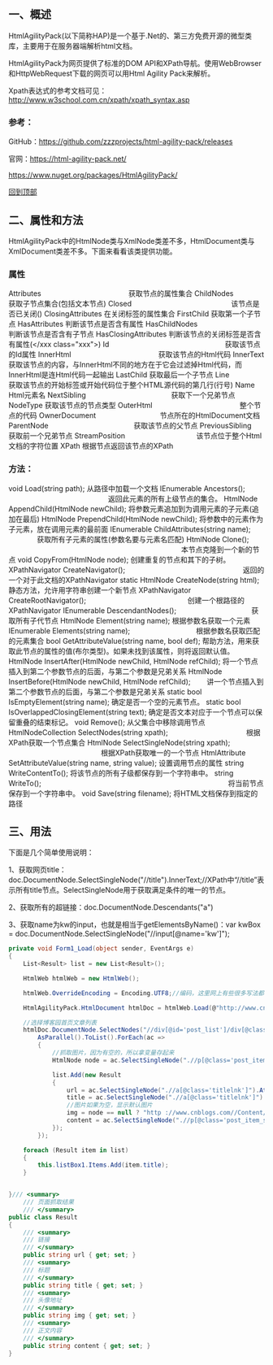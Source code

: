 ## 一、概述

HtmlAgilityPack(以下简称HAP)是一个基于.Net的、第三方免费开源的微型类库，主要用于在服务器端解析html文档。

HtmlAgilityPack为网页提供了标准的DOM API和XPath导航。使用WebBrowser和HttpWebRequest下载的网页可以用Html Agility Pack来解析。

Xpath表达式的参考文档可见：http://www.w3school.com.cn/xpath/xpath_syntax.asp



### 参考：

GitHub：https://github.com/zzzprojects/html-agility-pack/releases

官网：https://html-agility-pack.net/

https://www.nuget.org/packages/HtmlAgilityPack/

[回到顶部](https://www.cnblogs.com/springsnow/p/11388673.html#_labelTop)

## 二、属性和方法

HtmlAgilityPack中的HtmlNode类与XmlNode类差不多，HtmlDocument类与XmlDocument类差不多。下面来看看该类提供功能。



### 属性

Attributes 　　　　　　　　　　　　获取节点的属性集合
ChildNodes　　　　　　　　　　　　获取子节点集合(包括文本节点)
Closed　　　　　　　　　　　　　　该节点是否已关闭(</xxx>)
ClosingAttributes 在关闭标签的属性集合
FirstChild 获取第一个子节点
HasAttributes 判断该节点是否含有属性
HasChildNodes　　　　　　　　　　判断该节点是否含有子节点
HasClosingAttributes 判断该节点的关闭标签是否含有属性(</xxx class="xxx">)
Id　　　　　　　　　　　　　　　　 获取该节点的Id属性
InnerHtml　　　　　　　　　　　　 获取该节点的Html代码
InnerText　　　　　　　　　　　　 获取该节点的内容，与InnerHtml不同的地方在于它会过滤掉Html代码，而InnerHtml是连Html代码一起输出
LastChild 获取最后一个子节点
Line　　　　　　　　　　　　　　　 获取该节点的开始标签或开始代码位于整个HTML源代码的第几行(行号)
Name Html元素名
NextSibling　　　　　　　　　　　　获取下一个兄弟节点
NodeType 获取该节点的节点类型
OuterHtml　　　　　　　　　　　　 整个节点的代码
OwnerDocument　　　　　　　　　节点所在的HtmlDocument文档
ParentNode　　　　　　　　　　　　获取该节点的父节点
PreviousSibling　　　　　　　　　　获取前一个兄弟节点
StreamPosition　　　　　　　　　　该节点位于整个Html文档的字符位置
XPath 根据节点返回该节点的XPath



### 方法：

void Load(string path);   从路径中加载一个文档
IEnumerable<HtmlNode> Ancestors(); 　　　　　　　　　　　　　　返回此元素的所有上级节点的集合。
HtmlNode AppendChild(HtmlNode newChild);  将参数元素追加到为调用元素的子元素(追加在最后)
HtmlNode PrependChild(HtmlNode newChild);  将参数中的元素作为子元素，放在调用元素的最前面
IEnumerable<HtmlAttribute> ChildAttributes(string name); 　　　　获取所有子元素的属性(参数名要与元素名匹配)
HtmlNode Clone(); 　　　　　　　　　　　　　　　　　　　　　　　　 本节点克隆到一个新的节点
void CopyFrom(HtmlNode node); 创建重复的节点和其下的子树。
XPathNavigator CreateNavigator(); 　　　　　　　　　　　　　　　　 返回的一个对于此文档的XPathNavigator
static HtmlNode CreateNode(string html);  静态方法，允许用字符串创建一个新节点
XPathNavigator CreateRootNavigator(); 　　　　　　　　　　　　　　创建一个根路径的XPathNavigator
IEnumerable<HtmlNode> DescendantNodes(); 　　　　　　　　　　 获取所有子代节点
HtmlNode Element(string name); 根据参数名获取一个元素
IEnumerable<HtmlNode> Elements(string name); 　　　　　　　　　根据参数名获取匹配的元素集合
bool GetAttributeValue(string name, bool def); 帮助方法，用来获取此节点的属性的值(布尔类型)。如果未找到该属性，则将返回默认值。
HtmlNode InsertAfter(HtmlNode newChild, HtmlNode refChild); 将一个节点插入到第二个参数节点的后面，与第二个参数是兄弟关系
HtmlNode InsertBefore(HtmlNode newChild, HtmlNode refChild); 　　讲一个节点插入到第二个参数节点的后面，与第二个参数是兄弟关系
static bool IsEmptyElement(string name);  确定是否一个空的元素节点。
static bool IsOverlappedClosingElement(string text); 确定是否文本对应于一个节点可以保留重叠的结束标记。
void Remove(); 从父集合中移除调用节点
HtmlNodeCollection SelectNodes(string xpath);　　　　　　　　　　　根据XPath获取一个节点集合
HtmlNode SelectSingleNode(string xpath); 　　　　　　　　　　　　　根据XPath获取唯一的一个节点
HtmlAttribute SetAttributeValue(string name, string value); 设置调用节点的属性
string WriteContentTo(); 将该节点的所有子级都保存到一个字符串中。
string WriteTo(); 　　　　　　　　　　　　　　　　　　　　　　　　　　将当前节点保存到一个字符串中。
void Save(string filename);  将HTML文档保存到指定的路径



## 三、用法 

下面是几个简单使用说明：

1、获取网页title：doc.DocumentNode.SelectSingleNode("//title").InnerText;//XPath中“//title”表示所有title节点。SelectSingleNode用于获取满足条件的唯一的节点。

2、获取所有的超链接：doc.DocumentNode.Descendants("a")

3、获取name为kw的input，也就是相当于getElementsByName()：var kwBox = doc.DocumentNode.SelectSingleNode("//input[@name='kw']");



```c#
private void Form1_Load(object sender, EventArgs e)
{
    List<Result> list = new List<Result>();

    HtmlWeb htmlWeb = new HtmlWeb();

    htmlWeb.OverrideEncoding = Encoding.UTF8;//编码，这里网上有些很多写法都不正确

    HtmlAgilityPack.HtmlDocument htmlDoc = htmlWeb.Load(@"http://www.cnblogs.com/");

    //选择博客园首页文章列表
    htmlDoc.DocumentNode.SelectNodes("//div[@id='post_list']/div[@class='post_item']").//双斜杠“//”表示从跟节点开始查找
        AsParallel().ToList().ForEach(ac =>
        {
            //抓取图片，因为有空的，所以拿变量存起来
            HtmlNode node = ac.SelectSingleNode(".//p[@class='post_item_summary']/a/img");

            list.Add(new Result
            {
                url = ac.SelectSingleNode(".//a[@class='titlelnk']").Attributes["href"].Value,
                title = ac.SelectSingleNode(".//a[@class='titlelnk']").InnerText,
                //图片如果为空，显示默认图片
                img = node == null ? "http ://www.cnblogs.com//Content/img/avatar.png" : node.Attributes["src"].Value,
                content = ac.SelectSingleNode(".//p[@class='post_item_summary']").InnerText
            });
        });

    foreach (Result item in list)
    {
        this.listBox1.Items.Add(item.title);
    }


}/// <summary>
    /// 页面抓取结果
    /// </summary>
public class Result
{
    /// <summary>
    /// 链接
    /// </summary>
    public string url { get; set; }
    /// <summary>
    /// 标题
    /// </summary>
    public string title { get; set; }
    /// <summary>
    /// 头像地址
    /// </summary>
    public string img { get; set; }
    /// <summary>
    /// 正文内容
    /// </summary>
    public string content { get; set; }
}
```

